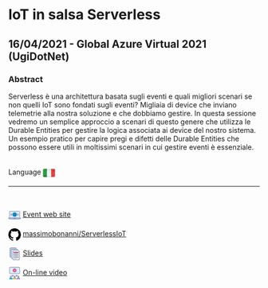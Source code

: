 # IoT in salsa Serverless
## 16/04/2021 - Global Azure Virtual 2021 (UgiDotNet)
### Abstract
Serverless è una architettura basata sugli eventi e quali migliori scenari se non quelli IoT sono fondati sugli eventi? Migliaia di device che inviano telemetrie alla nostra soluzione e che dobbiamo gestire. In questa sessione vedremo un semplice approccio a scenari di questo genere che utilizza le Durable Entities per gestire la logica associata ai device del nostro sistema. Un esempio pratico per capire pregi e difetti delle Durable Entities che possono essere utili in moltissimi scenari in cui gestire eventi è essenziale.

<br/>
Language <img width="25" src="https://raw.githubusercontent.com/massimobonanni/massimobonanni/master/images/flagitaly.svg" style="vertical-align:middle">

<br/>

---

<br/>
<p>
<img width="25" src="https://raw.githubusercontent.com/massimobonanni/massimobonanni/master/images/eventwebsite.svg" style="vertical-align:middle"> 
<a href="https://www.ugidotnet.org/e/2174/Global-Azure-Virtual-2021">Event web site</a>
</p>

<p>
<img width="25" src="https://raw.githubusercontent.com/massimobonanni/massimobonanni/master/images/github.svg" style="vertical-align:middle"> 
<a href="https://github.com/massimobonanni/ServerlessIoT" target="_blank">massimobonanni/ServerlessIoT</a>
</p>

<p>
<img width="25" src="https://raw.githubusercontent.com/massimobonanni/massimobonanni/master/images/slides.svg" style="vertical-align:middle"> 
<a href="https://www.slideshare.net/massimobonanni/iot-in-salsa-serverless-246620303">Slides</a>
</p>

<p>
<img width="25" src="https://raw.githubusercontent.com/massimobonanni/massimobonanni/master/images/video.svg" style="vertical-align:middle"> 
<a href="https://youtu.be/0nbAN5wUuhA" target="_blank">On-line video</a>
</p> 